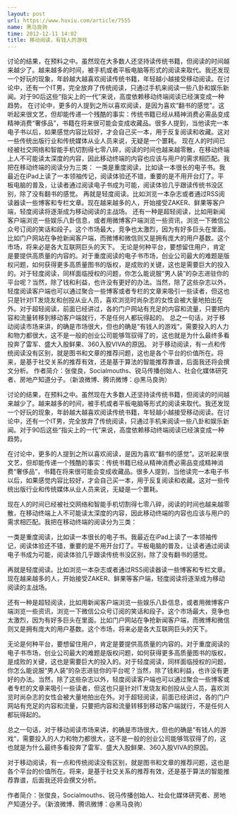 ```yaml
---
layout: post
url: https://www.huxiu.com/article/7555
name: 黑马良驹
time: 2012-12-11 14:02
title: 移动阅读，有钱人的游戏
---
```

讨论的结果，在预料之中。虽然现在大多数人还坚持读传统书籍，但阅读的时间越来越少了。越来越多的时间，被手机或者平板电脑等形式的阅读来取代。我还发现一个好玩的现象，年龄越大越喜欢阅读传统书籍，年轻越小越接受移动阅读。在讨论中，还有一个IT男，完全放弃了传统阅读，只通过手机来阅读一些八卦和娱乐新闻。对于90后这些“指尖上的一代”来说，高度依赖移动终端阅读已经演变成一种趋势。 在讨论中，更多的人提到之所以喜欢阅读，是因为喜欢“翻书的感觉”。这听起来很文艺，但却能传递一个残酷的事实：传统书籍已经从精神消费必需品变成精神消费“奢侈品”，书籍在将来很可能会变成收藏品。很多人提到，当他读完一本电子书以后，如果感觉内容比较好，才会自己买一本，用于反复阅读和收藏。这对一些传统出版行业和传统媒体从业人员来说，无疑是一个噩耗。 现在人的时间已经被社交网络和智能手机切割得七零八碎，阅读的时间也越来越零散，在移动终端上人不可能读太深度的内容，因此移动终端的内容也应该与用户的需求相匹配。我把在移动终端的阅读分为三类： 一类是重度阅读，比如读一本很长的电子书。我最近在iPad上读了一本领袖传记，阅读体验还不错，重要的是不用开台灯了。平板电脑的普及，让读者通过阅读电子书成为可能，阅读体验几乎跟读传统书没区别，除了没有翻书的感觉。 再就是轻度阅读。比如浏览一本杂志或者通过RSS阅读器读一些博客和专栏文章。现在越来越多的人，开始接受ZAKER、鲜果等客户端，轻度阅读将逐渐成为移动阅读的主战场。 还有一种是超轻阅读，比如用新闻客户端浏览一些娱乐八卦信息，或者用微博客户端浏览一些资讯，浏览一下微信公众号订阅的笑话和段子。这个市场最大，竞争也太激烈，因为有好多巨头在里面。比如门户网站在争抢新闻客户端，而微博和微信则又是拥有庞大的用户基数。这个市场，将来必是各大互联网巨头的天下。 无论是何种平台，要想留住用户，肯定是要提供高质量的内容的。对于重度阅读的电子书市场，创业公司最大的难题是版权问题，如何获得更多高质量图书的版权，是成败的关键，这也是需要巨大的投入的。对于轻度阅读，同样面临授权的问题，你怎么能说服“男人装”的杂志进驻你的平台呢？当然，除了钱和利益，也许没有更好的办法。当然，除了这些杂志以外，轻度阅读客户端也可以通过聚合一些博客或者专栏的文章来吸引一些读者，但这也只是针对IT发烧友和创投从业人员，喜欢浏览时尚杂志的女性会被大量地拍出在外。对于超轻阅读，前面已经讲过，各的门户网站有充足的内容和流量，只要把内容和流量转移到移动客户端就行，不是任何人都玩得起的。 总之一句话，对于移动阅读市场来讲，的确是市场很大，但也的确是“有钱人的游戏“，需要投入的人力和物力都很大，这不是一般的创业公司能够驾驭得了的，这也就是为什么最终多看投奔了雷军、盛大入股鲜果、360入股VIVA的原因。 对于移动阅读，有一点和传统阅读没有区别，就是图书和文章的推荐问题，这也是各个平台的价值所在。将来，是基于社交关系的推荐有效，还是基于算法的智能推荐靠谱，后面我还将会撰文分析。 作者简介：张俊良，Socialmouths、锐马传播创始人、社会化媒体研究者、房地产知道分子。（新浪微博、腾讯微博：@黑马良驹）

讨论的结果，在预料之中。虽然现在大多数人还坚持读传统书籍，但阅读的时间越来越少了。越来越多的时间，被手机或者平板电脑等形式的阅读来取代。我还发现一个好玩的现象，年龄越大越喜欢阅读传统书籍，年轻越小越接受移动阅读。在讨论中，还有一个IT男，完全放弃了传统阅读，只通过手机来阅读一些八卦和娱乐新闻。对于90后这些“指尖上的一代”来说，高度依赖移动终端阅读已经演变成一种趋势。

在讨论中，更多的人提到之所以喜欢阅读，是因为喜欢“翻书的感觉”。这听起来很文艺，但却能传递一个残酷的事实：传统书籍已经从精神消费必需品变成精神消费“奢侈品”，书籍在将来很可能会变成收藏品。很多人提到，当他读完一本电子书以后，如果感觉内容比较好，才会自己买一本，用于反复阅读和收藏。这对一些传统出版行业和传统媒体从业人员来说，无疑是一个噩耗。

现在人的时间已经被社交网络和智能手机切割得七零八碎，阅读的时间也越来越零散，在移动终端上人不可能读太深度的内容，因此移动终端的内容也应该与用户的需求相匹配。我把在移动终端的阅读分为三类：

一类是重度阅读，比如读一本很长的电子书。我最近在iPad上读了一本领袖传记，阅读体验还不错，重要的是不用开台灯了。平板电脑的普及，让读者通过阅读电子书成为可能，阅读体验几乎跟读传统书没区别，除了没有翻书的感觉。

再就是轻度阅读。比如浏览一本杂志或者通过RSS阅读器读一些博客和专栏文章。现在越来越多的人，开始接受ZAKER、鲜果等客户端，轻度阅读将逐渐成为移动阅读的主战场。

还有一种是超轻阅读，比如用新闻客户端浏览一些娱乐八卦信息，或者用微博客户端浏览一些资讯，浏览一下微信公众号订阅的笑话和段子。这个市场最大，竞争也太激烈，因为有好多巨头在里面。比如门户网站在争抢新闻客户端，而微博和微信则又是拥有庞大的用户基数。这个市场，将来必是各大互联网巨头的天下。

无论是何种平台，要想留住用户，肯定是要提供高质量的内容的。对于重度阅读的电子书市场，创业公司最大的难题是版权问题，如何获得更多高质量图书的版权，是成败的关键，这也是需要巨大的投入的。对于轻度阅读，同样面临授权的问题，你怎么能说服“男人装”的杂志进驻你的平台呢？当然，除了钱和利益，也许没有更好的办法。当然，除了这些杂志以外，轻度阅读客户端也可以通过聚合一些博客或者专栏的文章来吸引一些读者，但这也只是针对IT发烧友和创投从业人员，喜欢浏览时尚杂志的女性会被大量地拍出在外。对于超轻阅读，前面已经讲过，各的门户网站有充足的内容和流量，只要把内容和流量转移到移动客户端就行，不是任何人都玩得起的。

总之一句话，对于移动阅读市场来讲，的确是市场很大，但也的确是“有钱人的游戏“，需要投入的人力和物力都很大，这不是一般的创业公司能够驾驭得了的，这也就是为什么最终多看投奔了雷军、盛大入股鲜果、360入股VIVA的原因。

对于移动阅读，有一点和传统阅读没有区别，就是图书和文章的推荐问题，这也是各个平台的价值所在。将来，是基于社交关系的推荐有效，还是基于算法的智能推荐靠谱，后面我还将会撰文分析。

作者简介：张俊良，Socialmouths、锐马传播创始人、社会化媒体研究者、房地产知道分子。（新浪微博、腾讯微博：@黑马良驹）

